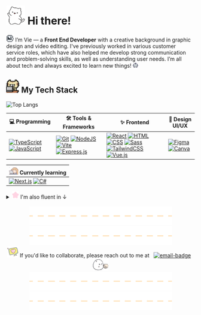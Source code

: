 # <a href="#"><img src="img/cat-wave.gif" width="50" height="50"></a> Hi there!

<a href="#"><img src="img/hi-bubble.gif" width="20" height="20"></a> I’m Vie — a **Front End Developer** with a creative background in graphic design and video editing. I've previously worked in various customer service roles, which have also helped me develop strong communication and problem-solving skills, as well as understanding user needs. I’m all about tech and always excited to learn new things! <a href="#"><img src="img/dancing-blob.gif" width="15" height="15"></a>

## <a href="#"><img src="img/typing-cat.gif" width="35" height="35"></a> My Tech Stack

![Top Langs](https://github-readme-stats.vercel.app/api/top-langs/?username=tgvie&layout=compact&theme=rose_pine&hide_border=true)

| 💻 Programming | 🛠️ Tools & Frameworks | ✨ Frontend | 🎨 Design UI/UX |
| -------------- | ---------------------- | ----------- | ---------- |
| [![TypeScript](https://img.shields.io/badge/TypeScript-3178C6?logo=typescript&logoColor=fff)](#) [![JavaScript](https://img.shields.io/badge/JavaScript-F7DF1E?logo=javascript&logoColor=000)](#) | [![Git](https://img.shields.io/badge/Git-F05032?logo=git&logoColor=fff)](#) [![NodeJS](https://img.shields.io/badge/Node.js-6DA55F?logo=node.js&logoColor=white)](#) [![Vite](https://img.shields.io/badge/Vite-646CFF?logo=vite&logoColor=fff)](#) [![Express.js](https://img.shields.io/badge/Express.js-%23404d59.svg?logo=express&logoColor=%2361DAFB)](#) | [![React](https://img.shields.io/badge/React-%2320232a.svg?logo=react&logoColor=%2361DAFB)](#) [![HTML](https://img.shields.io/badge/HTML-%23E34F26.svg?logo=html5&logoColor=white)](#) [![CSS](https://img.shields.io/badge/CSS-1572B6?logo=css3&logoColor=fff)](#) [![Sass](https://img.shields.io/badge/Sass-C69?logo=sass&logoColor=fff)](#) [![TailwindCSS](https://img.shields.io/badge/Tailwind%20CSS-%2338B2AC.svg?logo=tailwind-css&logoColor=white)](#) [![Vue.js](https://img.shields.io/badge/Vue.js-4FC08D?logo=vuedotjs&logoColor=fff)](#) | [![Figma](https://img.shields.io/badge/Figma-F24E1E?logo=figma&logoColor=white)](#) [![Canva](https://img.shields.io/badge/Canva-%2300C4CC.svg?&logo=Canva&logoColor=white)](#) |

| <a href="#"><img src="img/studying-tired.gif" width="25" height="21"></a> Currently learning |
| ---------------------------------------------------------------------------- |
| [![Next.js](https://img.shields.io/badge/Next.js-black?logo=next.js&logoColor=white)](#) [![C#](https://custom-icon-badges.demolab.com/badge/C%23-%23239120.svg?logo=cshrp&logoColor=white)](#) |

<details>
  <summary><a href="#"><img src="img/wiggle-star.gif" width="19" height="21"></a> I'm also fluent in ↓</summary> <br>

  [![uk-flag](img/uk-flag.png)](#) English &nbsp; &nbsp; [![sweden-flag](img/sweden-flag.png)](#) Swedish &nbsp; &nbsp; [![vietnam-flag](img/vietnam-flag.png)](#) Vietnamese
</details>

<br>

<div align="center"><a href="#"><img src="img/hr-line.gif"></a><a href="#"><img src="img/hr-line.gif"></a></div>
<div align="center"><a href="#"><img src="img/heart-shake-bubble.png" width="30" height="30"></a> If you'd like to collaborate, please reach out to me at &nbsp; <a href="mailto:vy.petersson@medieinstitutet.se"><img alt="email-badge" src="https://img.shields.io/badge/%F0%9F%93%AB_my_email-white"></a> &nbsp; <a href="#"><img src="img/blob-shaking-hand.gif" width="41" height="32"></a></div>
<div align="center"><a href="#"><img src="img/hr-line.gif"></a><a href="#"><img src="img/hr-line.gif"></a></div>
